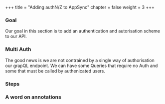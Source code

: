 +++
title = "Adding authN/Z to AppSync"
chapter = false
weight = 3
+++

### Goal
Our goal in this section is to add an authentication and autorisation scheme to our API.

### Multi Auth
The good news is we are not contrained by a single way of authorisation our grapQL endpoint.  We can have some Queries that require no Auth and some that must be called by authenicated users.

### Steps



### A word on annotations

